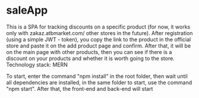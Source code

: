 # saleApp


This is a SPA for tracking discounts on a specific product (for now, it works only with zakaz.atbmarket.com/ other stores in the future).
After registration (using a simple JWT - token), you copy the link to the product in the official store and paste it on the add product page and confirm. After that, it will be on the main page with other products, then you can see if there is a discount on your products and whether it is worth going to the store.
Technology stack: MERN

To start, enter the command "npm install" in the root folder, then wait until all dependencies are installed, in the same folder to start, use the command "npm start". After that, the front-end and back-end will start
